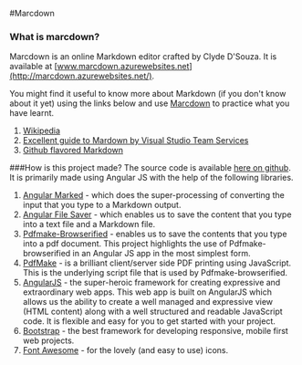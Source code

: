 #Marcdown
### What is marcdown?
Marcdown is an online Markdown editor crafted by Clyde D'Souza. It is available at [www.marcdown.azurewebsites.net](http://marcdown.azurewebsites.net/).

You might find it useful to know more about Markdown (if you don't know about it yet) using the links below and use [Marcdown](http://marcdown.azurewebsites.net/) to practice what you have learnt.
1. [Wikipedia](https://en.wikipedia.org/wiki/Markdown)    
2. [Excellent guide to Mardown by Visual Studio Team Services](https://msdn.microsoft.com/Library/vs/alm/overview/reference/markdown-guidance)  
3. [Github flavored Markdown](https://guides.github.com/features/mastering-markdown/)  

###How is this project made?
The source code is available [here on github](https://github.com/ClydeDz/marcdown). It is primarily made using Angular JS with the help of the following libraries.
1. [Angular Marked](http://hypercubed.github.io/angular-marked/) - which does the super-processing of converting the input that you type to a Markdown output.  
2. [Angular File Saver](http://alferov.github.io/angular-file-saver/) - which enables us to save the content that you type into a text file and a Markdown file.  
3. [Pdfmake-Browserified](https://github.com/xErik/pdfmake-browserified) - enables us to save the contents that you type into a pdf document. This project highlights the use of Pdfmake-browserified in an Angular JS app in the most simplest form.  
4. [PdfMake](http://pdfmake.org/) - is a brilliant client/server side PDF printing using JavaScript. This is the underlying script file that is used by Pdfmake-browserified.  
5. [AngularJS](http://angularjs.org/) - the super-heroic framework for creating expressive and extraordinary web apps. This web app is built on AngularJS which allows us the ability to create a well managed and expressive view (HTML content) along with a well structured and readable JavaScript code. It is flexible and easy for you to get started with your project.
6. [Bootstrap](http://getbootstrap.com/) - the best framework for developing responsive, mobile first web projects.
7. [Font Awesome](http://fontawesome.io/icons/) - for the lovely \(and easy to use\) icons.
